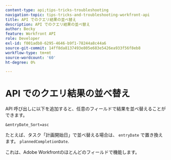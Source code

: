 ```yaml
---
content-type: api;tips-tricks-troubleshooting
navigation-topic: tips-tricks-and-troubleshooting-workfront-api
title: API でのクエリ結果の並べ替え
description: API でのクエリ結果の並べ替え
author: Becky
feature: Workfront API
role: Developer
exl-id: f001adb8-6295-4646-b9f1-78244a8c44a6
source-git-commit: 14ff8da8137493e805e683e5426ea933f56f8eb8
workflow-type: tm+mt
source-wordcount: '60'
ht-degree: 0%

---
```



# API でのクエリ結果の並べ替え

API 呼び出しに以下を追加すると、任意のフィールドで結果を並べ替えることができます。

```
&entryDate_Sort=asc
```

たとえば、タスク「計画開始日」で並べ替える場合は、 `entryDate` で置き換えます。 `plannedCompletionDate`.

これは、Adobe Workfrontのほとんどのフィールドで機能します。
